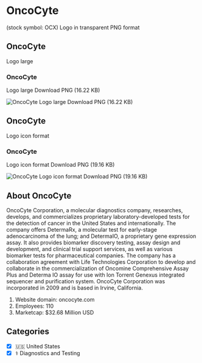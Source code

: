# OncoCyte
 (stock symbol: OCX) Logo in transparent PNG format

## OncoCyte
 Logo large

### OncoCyte
 Logo large Download PNG (16.22 KB)

![OncoCyte
 Logo large Download PNG (16.22 KB)](/img/orig/OCX_BIG-1357cc4b.png)

## OncoCyte
 Logo icon format

### OncoCyte
 Logo icon format Download PNG (19.16 KB)

![OncoCyte
 Logo icon format Download PNG (19.16 KB)](/img/orig/OCX-b0e4dc41.png)

## About OncoCyte


OncoCyte Corporation, a molecular diagnostics company, researches, develops, and commercializes proprietary laboratory-developed tests for the detection of cancer in the United States and internationally. The company offers DetermaRx, a molecular test for early-stage adenocarcinoma of the lung; and DetermaIO, a proprietary gene expression assay. It also provides biomarker discovery testing, assay design and development, and clinical trial support services, as well as various biomarker tests for pharmaceutical companies. The company has a collaboration agreement with Life Technologies Corporation to develop and collaborate in the commercialization of Oncomine Comprehensive Assay Plus and Determa IO assay for use with Ion Torrent Genexus integrated sequencer and purification system. OncoCyte Corporation was incorporated in 2009 and is based in Irvine, California.

1. Website domain: oncocyte.com
2. Employees: 110
3. Marketcap: $32.68 Million USD


## Categories
- [x] 🇺🇸 United States
- [x] ⚕️ Diagnostics and Testing
